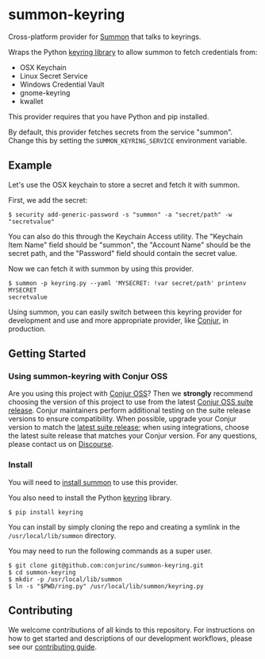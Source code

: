 # summon-keyring

Cross-platform provider for [Summon](https://github.com/cyberark/summon) that talks to keyrings.

Wraps the Python [keyring library](https://pypi.python.org/pypi/keyring) to allow summon to fetch credentials from:

* OSX Keychain
* Linux Secret Service
* Windows Credential Vault
* gnome-keyring
* kwallet

This provider requires that you have Python and pip installed.

By default, this provider fetches secrets from the service "summon". Change this by setting the `SUMMON_KEYRING_SERVICE` environment variable.

## Example

Let's use the OSX keychain to store a secret and fetch it with summon.

First, we add the secret:

```sh-session
$ security add-generic-password -s "summon" -a "secret/path" -w "secretvalue"
```

You can also do this through the Keychain Access utility.  The "Keychain Item
Name" field should be "summon", the "Account Name" should be the secret path,
and the "Password" field should contain the secret value.

Now we can fetch it with summon by using this provider.

```sh-session
$ summon -p keyring.py --yaml 'MYSECRET: !var secret/path' printenv MYSECRET
secretvalue
```

Using summon, you can easily switch between this keyring provider for development and use and more appropriate provider, like [Conjur](http://conjur.net/), in production.

## Getting Started 

### Using summon-keyring with Conjur OSS 

Are you using this project with [Conjur OSS](https://github.com/cyberark/conjur)? Then we 
**strongly** recommend choosing the version of this project to use from the latest [Conjur OSS 
suite release](https://docs.conjur.org/Latest/en/Content/Overview/Conjur-OSS-Suite-Overview.html). 
Conjur maintainers perform additional testing on the suite release versions to ensure 
compatibility. When possible, upgrade your Conjur version to match the 
[latest suite release](https://docs.conjur.org/Latest/en/Content/ReleaseNotes/ConjurOSS-suite-RN.htm); 
when using integrations, choose the latest suite release that matches your Conjur version. For any 
questions, please contact us on [Discourse](https://discuss.cyberarkcommons.org/c/conjur/5).

### Install

You will need to [install summon](https://cyberark.github.io/summon/) to
use this provider.

You also need to install the Python [keyring](https://pypi.python.org/pypi/keyring) library.

```sh-session
$ pip install keyring
```

You can install by simply cloning the repo and creating a symlink in the
`/usr/local/lib/summon` directory.

You may need to run the following commands as a super user.

```sh-session
$ git clone git@github.com:conjurinc/summon-keyring.git
$ cd summon-keyring
$ mkdir -p /usr/local/lib/summon
$ ln -s "$PWD/ring.py" /usr/local/lib/summon/keyring.py
```

## Contributing

We welcome contributions of all kinds to this repository. For instructions on how to get started and descriptions of our development workflows, please see our [contributing
guide][contrib].

[contrib]: CONTRIBUTING.md
